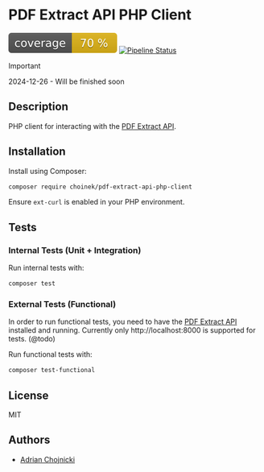 # PDF Extract API PHP Client

[![Code Coverage](https://raw.githubusercontent.com/choinek/pdf-extract-api-php-client/refs/heads/image-data/coverage.svg)](https://choinek.github.io/pdf-extract-api-php-client/)
[![Pipeline Status](https://github.com/choinek/pdf-extract-api-php-client/actions/workflows/ci.yml/badge.svg)](https://choinek.github.io/pdf-extract-api-php-client/)


> [!IMPORTANT]
> 2024-12-26 - Will be finished soon

## Description

PHP client for interacting with the [PDF Extract API](https://github.com/CatchTheTornado/pdf-extract-api).

## Installation

Install using Composer:

```bash
composer require choinek/pdf-extract-api-php-client
```

Ensure `ext-curl` is enabled in your PHP environment.

## Tests

### Internal Tests (Unit + Integration)

Run internal tests with:

```bash
composer test
```

### External Tests (Functional)

In order to run functional tests, you need to have the [PDF Extract API](https://github.com/CatchTheTornado/pdf-extract-api)
installed and running. Currently only http://localhost:8000 is supported for tests. (@todo)

Run functional tests with:
```bash
composer test-functional
```


## License

MIT

## Authors
- [Adrian Chojnicki](https://github.com/choinek)
